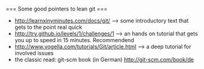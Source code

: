 === Some good pointers to lean git ===
* http://learnxinyminutes.com/docs/git/ --> some introductory text that gets to the point real quick
* http://try.github.io/levels/1/challenges/1 --> an hands on tutorial that gets you up to speed in 15 minutes. Recommendend
* http://www.vogella.com/tutorials/Git/article.html --> a deep tutorial for involved issues
* the classic read: git-scm book (in German) http://git-scm.com/book/de

